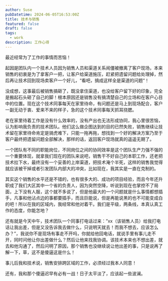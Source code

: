```yaml
---
author: Suse
pubDatetime: 2024-06-05T16:53:00Z
title: 技术与销售
featured: false
draft: false
tags:
  - work
description: 工作心得
---
```


最近经常为了工作的事情而苦恼！

起因是团队内一个技术人员因为销售人员和渠道关系闹僵被撤离了客户现场，本来销售的初衷是为了拿客户一把，让客户给渠道施压，赶紧把遗留问题给处理掉，然后再让技术回到现场卖客户一个好儿，“看吧，搞成这样全是渠道的问题“！

没成想，这事最后被销售搞砸了，既没拿住渠道，也没给客户留下好的印象，完全是搬起石头砸了自己的脚！根本原因还是销售没有搞清楚自己的立场和在客户心目中的位置。现在这个技术同事每天在家里待命，有问题还是马上到现场配合，客户一副无动于衷、爱来不来的样子，急的这个技术同事每天抓耳挠腮。

老在家里待着工作是没有什么效率的，没有产出也无法形成协同，我心里很苦恼，认为影响我负责的技术团队。他们这么做企图达到的目的已然失败，销售继续让技术留在家里待命肯定是骑虎难下，只能一拖再拖，想找到一个好的解决方案乃至于客户最终把遗留问题全部解决，那样的话，返回客户现场就真的遥遥无期了。

一个团队有不同的职能岗位，不同岗位之间的协同效率是这个团队生产力强不强的一个重要体现，就拿我们现在的团队来说吧，销售干不好自己的本职工作，还老把技术拉下水，最终没有一个妥善的上岸渠道，把技术淹个半死，这样的销售我觉得就应该被干掉或者引发团队内部大的冲突，比如现在，我其实是一直在克制的。

其实这个销售的水平还是不错的，也有很多大的、成功的项目经验，而且今年还升职成了我们大区其中一个省的负责人，因为突然空降，听说到现在也掌控不了局面，上下没有人服，这个就不多说了，但是他最大的一个问题就是什么事情都想插手，凡事和他沾点边的事都要插手，而且巨能说，但是再能说黑的也不可能变成白的吧！所以在我的区域内，我经常和他对着干。我们是平级，两条线，本真认真工作的态度，你能怎地？

还有就是今天中午，技术团队一个同事打电话过来：”xx（该销售人员）给我打电话让我出差，但是又没告诉我去做什么，只说明天就去！而我不想去，应该怎么办？”，我说你不是现场有事走不开吗，你就给他回电话，就说手里有事儿走不开，同时问他让你出差做什么？然后让他来找我协调。该技术本来也不想出差，就去和他沟通了，然后问明了原因，那个销售也没继续说让他出差的事，只是说再了解一下，草，这不是傻逼这是什么！

事儿后我和技术说，销售安排跨区域的工作，必须经过我本人同意！

还有，我和那个傻逼迟早有必有一战！日子太平淡了，应该起一些波澜。
